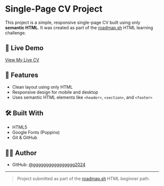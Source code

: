 # Single-Page CV Project

This project is a simple, responsive single-page CV built using only **semantic HTML**. It was created as part of the [roadmap.sh](https://roadmap.sh/projects/single-page-cv) HTML learning challenge.

## 🔗 Live Demo

[View My Live CV](https://gggggggggggggggg2024.github.io/single-page-cv)

## 📂 Features

- Clean layout using only HTML
- Responsive design for mobile and desktop
- Uses semantic HTML elements like `<header>`, `<section>`, and `<footer>`

## 🛠️ Built With

- HTML5
- Google Fonts (Poppins)
- Git & GitHub

## 🧑‍💻 Author

- GitHub: [@gggggggggggggggg2024](https://github.com/gggggggggggggggg2024)

---

> Project submitted as part of the [roadmap.sh](https://roadmap.sh) HTML beginner path.
